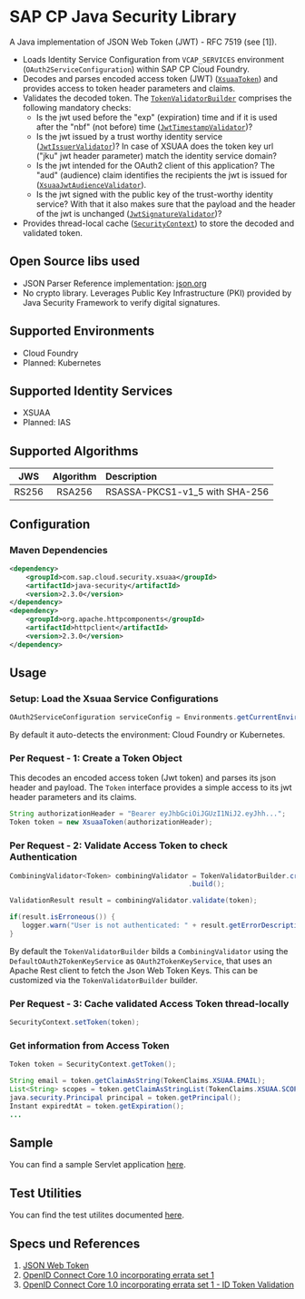 # SAP CP Java Security Library

A Java implementation of JSON Web Token (JWT) - RFC 7519 (see [1]). 

- Loads Identity Service Configuration from `VCAP_SERVICES` environment (`OAuth2ServiceConfiguration`) within SAP CP Cloud Foundry.
- Decodes and parses encoded access token (JWT) ([`XsuaaToken`](src/main/java/com/sap/cloud/security/token/XsuaaToken.java)) and provides access to token header parameters and claims.
- Validates the decoded token. The [`TokenValidatorBuilder`](
                                                           src/main/java/com/sap/cloud/security/token/validation/validators/TokenValidatorBuilder.java) comprises the following mandatory checks:
  - Is the jwt used before the "exp" (expiration) time and if it is used after the "nbf" (not before) time ([`JwtTimestampValidator`](
 src/main/java/com/sap/cloud/security/token/validation/validators/JwtTimestampValidator.java))?
  - Is the jwt issued by a trust worthy identity service ([`JwtIssuerValidator`](
 src/main/java/com/sap/cloud/security/token/validation/validators/JwtIssuerValidator.java))? In case of XSUAA does the token key url ("jku" jwt header parameter) match the identity service domain?
  - Is the jwt intended for the OAuth2 client of this application? The "aud" (audience) claim identifies the recipients the jwt is issued for ([`XsuaaJwtAudienceValidator`](
 src/main/java/com/sap/cloud/security/token/validation/validators/XsuaaJwtAudienceValidator.java)).
  - Is the jwt signed with the public key of the trust-worthy identity service? With that it also makes sure that the payload and the header of the jwt is unchanged ([`JwtSignatureValidator`](
 src/main/java/com/sap/cloud/security/token/validation/validators/JwtSignatureValidator.java))?
- Provides thread-local cache ([`SecurityContext`](src/main/java/com/sap/cloud/security/token/SecurityContext.java)) to store the decoded and validated token.

## Open Source libs used
- JSON Parser Reference implementation: [json.org](https://github.com/stleary/JSON-java)
- No crypto library. Leverages Public Key Infrastructure (PKI) provided by Java Security Framework to verify digital signatures.

## Supported Environments
- Cloud Foundry
- Planned: Kubernetes

## Supported Identity Services
- XSUAA
- Planned: IAS

## Supported Algorithms

| JWS | Algorithm | Description |
| :-------------: | :-------------: | :----- |
| RS256 | RSA256 | RSASSA-PKCS1-v1_5 with SHA-256 |


## Configuration

### Maven Dependencies
```xml
<dependency>
    <groupId>com.sap.cloud.security.xsuaa</groupId>
    <artifactId>java-security</artifactId>
    <version>2.3.0</version>
</dependency>
<dependency>
    <groupId>org.apache.httpcomponents</groupId>
    <artifactId>httpclient</artifactId>
    <version>2.3.0</version>
</dependency>
```

## Usage

### Setup: Load the Xsuaa Service Configurations 
```java
OAuth2ServiceConfiguration serviceConfig = Environments.getCurrentEnvironment().getXsuaaServiceConfiguration();
```
By default it auto-detects the environment: Cloud Foundry or Kubernetes.

### Per Request - 1: Create a Token Object 
This decodes an encoded access token (Jwt token) and parses its json header and payload. The `Token` interface provides a simple access to its jwt header parameters and its claims.

```java
String authorizationHeader = "Bearer eyJhbGciOiJGUzI1NiJ2.eyJhh...";
Token token = new XsuaaToken(authorizationHeader);
```

### Per Request - 2: Validate Access Token to check Authentication

```java
CombiningValidator<Token> combiningValidator = TokenValidatorBuilder.createFor(getXsuaaServiceConfiguration())
                                            .build();

ValidationResult result = combiningValidator.validate(token);

if(result.isErroneous()) {
   logger.warn("User is not authenticated: " + result.getErrorDescription());
}
```

By default the `TokenValidatorBuilder` bilds a `CombiningValidator` using the `DefaultOAuth2TokenKeyService` as `OAuth2TokenKeyService`, that uses an Apache Rest client to fetch the Json Web Token Keys. This can be customized via the `TokenValidatorBuilder` builder.

### Per Request - 3: Cache validated Access Token thread-locally
```java
SecurityContext.setToken(token);
```


### Get information from Access Token
```java
Token token = SecurityContext.getToken();

String email = token.getClaimAsString(TokenClaims.XSUAA.EMAIL);
List<String> scopes = token.getClaimAsStringList(TokenClaims.XSUAA.SCOPES);
java.security.Principal principal = token.getPrincipal();
Instant expiredtAt = token.getExpiration();
...
```

## Sample
You can find a sample Servlet application [here](/samples/java-security-usage).

## Test Utilities
You can find the test utilites documented [here](/java-security-test).

## Specs und References
1. [JSON Web Token](https://tools.ietf.org/html/rfc7519)
2. [OpenID Connect Core 1.0 incorporating errata set 1](https://openid.net/specs/openid-connect-core-1_0.html)
3. [OpenID Connect Core 1.0 incorporating errata set 1 - ID Token Validation](https://openid.net/specs/openid-connect-core-1_0.html#IDTokenValidation)
